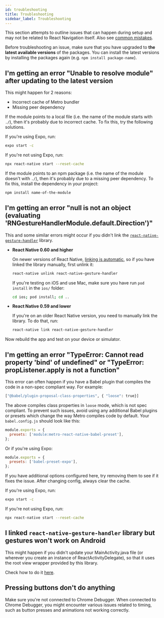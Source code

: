 ```yaml
---
id: troubleshooting
title: Troubleshooting
sidebar_label: Troubleshooting
---
```


This section attempts to outline issues that can happen during setup and may not be related to React Navigation itself. Also see [common mistakes](common-mistakes.html).

Before troubleshooting an issue, make sure that you have upgraded to **the latest available versions** of the packages. You can install the latest versions by installing the packages again (e.g. `npm install package-name`).

## I'm getting an error "Unable to resolve module" after updating to the latest version

This might happen for 2 reasons:

- Incorrect cache of Metro bundler
- Missing peer dependency

If the module points to a local file (i.e. the name of the module starts with `./`), then it's probably due to incorrect cache. To fix this, try the following solutions.

If you're using Expo, run:

```sh
expo start -c
```

If you're not using Expo, run:

```sh
npx react-native start --reset-cache
```

If the module points to an npm package (i.e. the name of the module doesn't with `./`), then it's probably due to a missing peer dependency. To fix this, install the dependency in your project:

```sh
npm install name-of-the-module
```

## I'm getting an error "null is not an object (evaluating 'RNGestureHandlerModule.default.Direction')"

This and some similar errors might occur if you didn't link the [`react-native-gesture-handler`](https://github.com/software-mansion/react-native-gesture-handler) library.

- **React Native 0.60 and higher**

  On newer versions of React Native, [linking is automatic](https://github.com/react-native-community/cli/blob/master/docs/autolinking.md), so if you have linked the library manually, first unlink it:

  ```sh
  react-native unlink react-native-gesture-handler
  ```

  If you're testing on iOS and use Mac, make sure you have run `pod install` in the `ios/` folder:

  ```sh
  cd ios; pod install; cd ..
  ```

- **React Native 0.59 and lower**

  If you're on an older React Native version, you need to manually link the library. To do that, run:

  ```sh
  react-native link react-native-gesture-handler
  ```

Now rebuild the app and test on your device or simulator.

## I'm getting an error "TypeError: Cannot read property 'bind' of undefined" or "TypeError: propListener.apply is not a function"

This error can often happen if you have a Babel plugin that compiles the code in a non-spec compliant way. For example:

```sh
["@babel/plugin-proposal-class-properties", { "loose": true}]
```

The above compiles class properties in `loose` mode, which is not spec compliant. To prevent such issues, avoid using any additional Babel plugins or presets which change the way Metro compiles code by default. Your `babel.config.js` should look like this:

```js
module.exports = {
  presets: ['module:metro-react-native-babel-preset'],
};
```

Or if you're using Expo:

```js
module.exports = {
  presets: ['babel-preset-expo'],
};
```

If you have additional options configured here, try removing them to see if it fixes the issue. After changing config, always clear the cache.

If you're using Expo, run:

```sh
expo start -c
```

If you're not using Expo, run:

```sh
npx react-native start --reset-cache
```

## I linked `react-native-gesture-handler` library but gestures won't work on Android

This might happen if you didn't update your MainActivity.java file (or wherever you create an instance of ReactActivityDelegate), so that it uses the root view wrapper provided by this library.

Check how to do it [here](https://software-mansion.github.io/react-native-gesture-handler/docs/getting-started.html).

## Pressing buttons don't do anything

Make sure you're not connected to Chrome Debugger. When connected to Chrome Debugger, you might encounter various issues related to timing, such as button presses and animations not working correctly.
